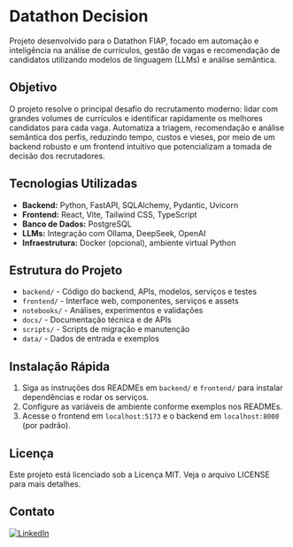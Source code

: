 # Datathon Decision

Projeto desenvolvido para o Datathon FIAP, focado em automação e inteligência na análise de currículos, gestão de vagas e recomendação de candidatos utilizando modelos de linguagem (LLMs) e análise semântica.

## Objetivo

O projeto resolve o principal desafio do recrutamento moderno: lidar com grandes volumes de currículos e identificar rapidamente os melhores candidatos para cada vaga. Automatiza a triagem, recomendação e análise semântica dos perfis, reduzindo tempo, custos e vieses, por meio de um backend robusto e um frontend intuitivo que potencializam a tomada de decisão dos recrutadores.

## Tecnologias Utilizadas

- **Backend:** Python, FastAPI, SQLAlchemy, Pydantic, Uvicorn
- **Frontend:** React, Vite, Tailwind CSS, TypeScript
- **Banco de Dados:** PostgreSQL
- **LLMs:** Integração com Ollama, DeepSeek, OpenAI
- **Infraestrutura:** Docker (opcional), ambiente virtual Python

## Estrutura do Projeto

- `backend/` - Código do backend, APIs, modelos, serviços e testes
- `frontend/` - Interface web, componentes, serviços e assets
- `notebooks/` - Análises, experimentos e validações
- `docs/` - Documentação técnica e de APIs
- `scripts/` - Scripts de migração e manutenção
- `data/` - Dados de entrada e exemplos

## Instalação Rápida

1. Siga as instruções dos READMEs em `backend/` e `frontend/` para instalar dependências e rodar os serviços.
2. Configure as variáveis de ambiente conforme exemplos nos READMEs.
3. Acesse o frontend em `localhost:5173` e o backend em `localhost:8000` (por padrão).

## Licença

Este projeto está licenciado sob a Licença MIT. Veja o arquivo LICENSE para mais detalhes.

## Contato

[![LinkedIn](https://img.shields.io/badge/LinkedIn-blue?logo=linkedin)](https://www.linkedin.com/in/victor-hugo-teles-de-santana-359ba260/)
